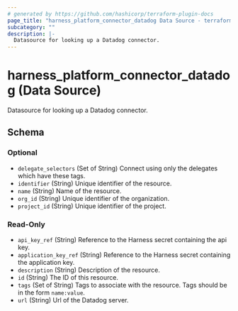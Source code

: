 ```yaml
---
# generated by https://github.com/hashicorp/terraform-plugin-docs
page_title: "harness_platform_connector_datadog Data Source - terraform-provider-harness"
subcategory: ""
description: |-
  Datasource for looking up a Datadog connector.
---
```


# harness_platform_connector_datadog (Data Source)

Datasource for looking up a Datadog connector.



<!-- schema generated by tfplugindocs -->
## Schema

### Optional

- `delegate_selectors` (Set of String) Connect using only the delegates which have these tags.
- `identifier` (String) Unique identifier of the resource.
- `name` (String) Name of the resource.
- `org_id` (String) Unique identifier of the organization.
- `project_id` (String) Unique identifier of the project.

### Read-Only

- `api_key_ref` (String) Reference to the Harness secret containing the api key.
- `application_key_ref` (String) Reference to the Harness secret containing the application key.
- `description` (String) Description of the resource.
- `id` (String) The ID of this resource.
- `tags` (Set of String) Tags to associate with the resource. Tags should be in the form `name:value`.
- `url` (String) Url of the Datadog server.


